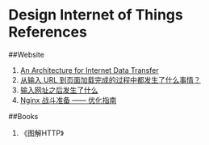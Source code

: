 # Design Internet of Things References

##Website

1. [An Architecture for Internet Data Transfer](https://www.usenix.org/legacy/event/nsdi06/tech/full_papers/tolia/tolia_html_rev/index.html)
2. [从输入 URL 到页面加载完成的过程中都发生了什么事情？](http://fex.baidu.com/blog/2014/05/what-happen/)
3. [输入网址之后发生了什么](https://www.zybuluo.com/yangfch3/note/113028)
4. [Nginx 战斗准备 —— 优化指南](http://www.oschina.net/translate/nginx-setup?print)

##Books

1. 《图解HTTP》
